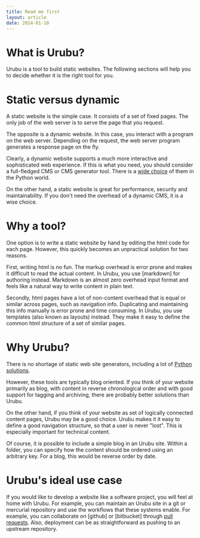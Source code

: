 ```yaml
---
title: Read me first
layout: article 
date: 2014-01-10
---
```


What is Urubu?
==============

Urubu is a tool to build static websites. The following sections will help you
to decide whether it is the right tool for you.

Static versus dynamic
=====================

A static website is the simple case. It consists of a set of fixed pages. The
only job of the web server is to serve the page that you request.

The opposite is a dynamic website. In this case, you interact with a program on
the web server. Depending on the request, the web server program generates a
response page on the fly.

Clearly, a dynamic website supports a much more interactive and sophisticated
web experience. If this is what you need, you should consider a full-fledged
CMS or CMS generator tool. There is a [wide choice][cms_list] of them in the Python
world. 

[cms_list]: https://wiki.python.org/moin/ContentManagementSystems

On the other hand, a static website is great for performance, security and
maintainability. If you don't need the overhead of a dynamic CMS, it is a
wise choice.

Why a tool?
===========

One option is to write a static website by hand by editing the html code for
each page. However, this quickly becomes an unpractical solution for two
reasons.

First, writing html is no fun. The markup overhead is error prone and makes it
difficult to read the actual content.  In Urubu, you use [markdown] for
authoring instead.  Markdown is an almost zero overhead input format and feels
like a natural way to write content in plain text. 

Secondly, html pages have a lot of non-content overhead that is equal or
similar across pages, such as navigation info. Duplicating and maintaining this
info manually is error prone and time consuming. In Urubu, you use templates
(also known as layouts) instead. They make it easy to define the common html
structure of a set of similar pages. 

Why Urubu?
==========

There is no shortage of static web site generators, including
a lot of [Python solutions][tool_list].   

[tool_list]: https://wiki.python.org/moin/PythonBlogSoftware#Static

However, these tools are typically blog oriented. If you think of your website
primarily as blog, with content in reverse chronological order and with good
support for tagging and archiving, there are probably better solutions than
Urubu.

On the other hand, if you think of your website as set of logically connected
content pages, Urubu may be a good choice. Urubu makes it it easy to define a good
navigation structure, so that a user is never "lost". This is especially
important for technical content.

Of course, it is possible to include a simple blog in an Urubu site.
Within a folder, you can specify how the content should be ordered using
an arbitrary key. For a blog, this would be reverse order by date.

Urubu's ideal use case
======================

If you would like to develop a website like a software project, you will feel
at home with Urubu. For example, you can maintain an Urubu site in a git or
mercurial repository and use the workflows that these systems enable.  For
example, you can collaborate on [github] or [bitbucket] through [pull
requests]. Also, deployment can be as straightforward as pushing to an upstream
repository. 

[pull requests]: https://help.github.com/articles/using-pull-requests
